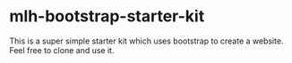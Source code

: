 # mlh-bootstrap-starter-kit
This is a super simple starter kit which uses bootstrap to create a website. Feel free to clone and use it.
